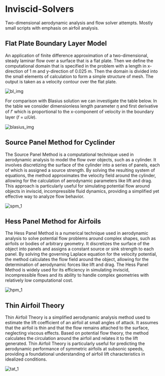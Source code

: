 # Inviscid-Solvers
Two-dimensional aerodynamic analysis and flow solver attempts. Mostly small scripts with emphasis on airfoil analysis.

## Flat Plate Boundary Layer Model
An application of finite difference approximation of a two-dimensional, steady laminar flow over a surface that is a flat plate. Then we define the computational domain that is specified in the problem with a length in x-direction of 1 m and y-direction of 0.025 m. Then the domain is divided into the small elements of calculation to form a simple structure of mesh. The output is taken as a velocity contour over the flat plate.

![bl_img](https://github.com/user-attachments/assets/c4eccacf-5dd1-4790-aa2f-a051838dd68f)

For comparison with Blasius solution we can investigate the table below. In the table we consider dimensionless length parameter 𝜂 and first derivative of 𝑓′ which is proportional to the x-component of velocity in the boundary layer (𝑓 = 𝑢/𝑈𝑒).

![blasius_img](https://github.com/user-attachments/assets/d9abfc7c-d52d-41d7-aec6-674841b4f83d)

## Source Panel Method for Cyclinder
The Source Panel Method is a computational technique used in aerodynamic analysis to model the flow over objects, such as a cylinder. It involves discretizing the surface of the cylinder into a series of panels, each of which is assigned a source strength. By solving the resulting system of equations, the method approximates the velocity field around the cylinder, allowing for the calculation of aerodynamic parameters like lift and drag. This approach is particularly useful for simulating potential flow around objects in inviscid, incompressible fluid dynamics, providing a simplified yet effective way to analyze flow behavior.

![spm_1](https://github.com/user-attachments/assets/105f1c32-1928-47ae-8967-b0ef6ff4b1c2)

## Hess Panel Method for Airfoils
The Hess Panel Method is a numerical technique used in aerodynamic analysis to solve potential flow problems around complex shapes, such as airfoils or bodies of arbitrary geometry. It discretizes the surface of the object into panels and assigns a constant source or sink strength to each panel. By solving the governing Laplace equation for the velocity potential, the method calculates the flow field around the object, allowing for the determination of aerodynamic forces like lift and drag. The Hess Panel Method is widely used for its efficiency in simulating inviscid, incompressible flows and its ability to handle complex geometries with relatively low computational cost.

![hpm_1](https://github.com/user-attachments/assets/2dd3e27d-3c70-4c58-a47b-742c5fcc53d7)

## Thin Airfoil Theory
Thin Airfoil Theory is a simplified aerodynamic analysis method used to estimate the lift coefficient of an airfoil at small angles of attack. It assumes that the airfoil is thin and that the flow remains attached to the surface, neglecting viscous effects. Based on potential flow theory, the method calculates the circulation around the airfoil and relates it to the lift generated. Thin Airfoil Theory is particularly useful for predicting the aerodynamic performance of symmetric airfoils at subsonic speeds, providing a foundational understanding of airfoil lift characteristics in idealized conditions.

![tat_1](https://github.com/user-attachments/assets/b23752b3-f279-408c-9a48-32389ef18260)

